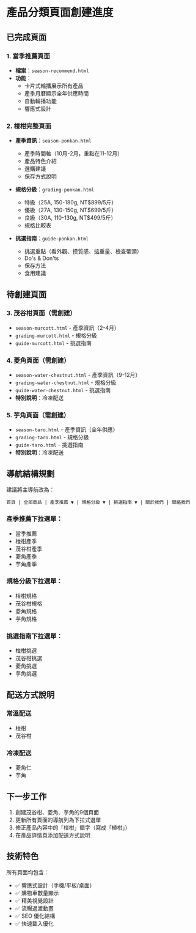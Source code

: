 # 產品分類頁面創建進度

## 已完成頁面

### 1. 當季推薦頁面
- **檔案**：`season-recommend.html`
- **功能**：
  - 卡片式輪播展示所有產品
  - 產季月曆顯示全年供應時間
  - 自動輪播功能
  - 響應式設計

### 2. 椪柑完整頁面
- **產季資訊**：`season-ponkan.html`
  - 產季時間軸（10月-2月，重點在11-12月）
  - 產品特色介紹
  - 選購建議
  - 保存方式說明
  
- **規格分級**：`grading-ponkan.html`
  - 特級（25A, 150-180g, NT$899/5斤）
  - 優級（27A, 130-150g, NT$699/5斤）
  - 良級（30A, 110-130g, NT$499/5斤）
  - 規格比較表
  
- **挑選指南**：`guide-ponkan.html`
  - 挑選重點（看外觀、摸質感、掂重量、檢查蒂頭）
  - Do's & Don'ts
  - 保存方法
  - 食用建議

## 待創建頁面

### 3. 茂谷柑頁面（需創建）
- `season-murcott.html` - 產季資訊（2-4月）
- `grading-murcott.html` - 規格分級
- `guide-murcott.html` - 挑選指南

### 4. 菱角頁面（需創建）
- `season-water-chestnut.html` - 產季資訊（9-12月）
- `grading-water-chestnut.html` - 規格分級
- `guide-water-chestnut.html` - 挑選指南
- **特別說明**：冷凍配送

### 5. 芋角頁面（需創建）
- `season-taro.html` - 產季資訊（全年供應）
- `grading-taro.html` - 規格分級
- `guide-taro.html` - 挑選指南
- **特別說明**：冷凍配送

## 導航結構規劃

建議將主導航改為：

```
首頁 | 全部商品 | 產季推薦 ▼ | 規格分級 ▼ | 挑選指南 ▼ | 關於我們 | 聯絡我們
```

### 產季推薦下拉選單：
- 當季推薦
- 椪柑產季
- 茂谷柑產季
- 菱角產季
- 芋角產季

### 規格分級下拉選單：
- 椪柑規格
- 茂谷柑規格
- 菱角規格
- 芋角規格

### 挑選指南下拉選單：
- 椪柑挑選
- 茂谷柑挑選
- 菱角挑選
- 芋角挑選

## 配送方式說明

### 常溫配送
- 椪柑
- 茂谷柑

### 冷凍配送
- 菱角仁
- 芋角

## 下一步工作

1. 創建茂谷柑、菱角、芋角的9個頁面
2. 更新所有頁面的導航列為下拉式選單
3. 修正產品內容中的「椪柑」錯字（寫成「植柑」）
4. 在產品詳情頁添加配送方式說明

## 技術特色

所有頁面均包含：
- ✅ 響應式設計（手機/平板/桌面）
- ✅ 購物車數量顯示
- ✅ 精美視覺設計
- ✅ 流暢過渡動畫
- ✅ SEO 優化結構
- ✅ 快速載入優化
